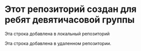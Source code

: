 # Этот репозиторий создан для ребят девятичасовой группы

Эта строка добавлена в локальный репозиторий

Эта строка добавлена в удаленном репозитории.

